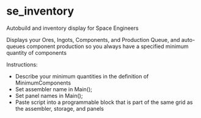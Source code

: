 # se_inventory
Autobuild and inventory display for Space Engineers

Displays your Ores, Ingots, Components, and Production Queue, and auto-queues component production so you always have a specified minimum quantity of components

Instructions:

- Describe your minimum quantities in the definition of MinimumComponents
- Set assembler name in Main();
- Set panel names in Main();
- Paste script into a programmable block that is part of the same grid as the assembler, storage, and panels
